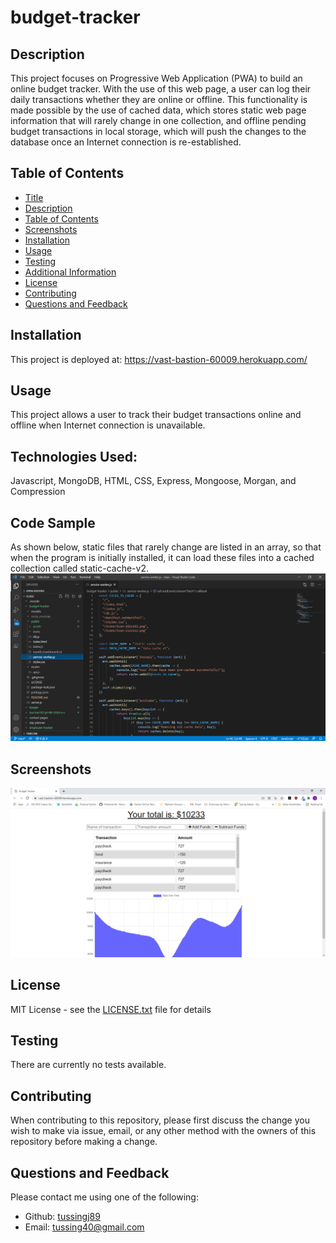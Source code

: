 
  
  # budget-tracker
 
  ## Description
  This project focuses on Progressive Web Application (PWA) to build an online budget tracker. With the use of this web page, a user can log their daily transactions whether they are online or offline. This functionality is made possible by the use of cached data, which stores static web page information that will rarely change in one collection, and offline pending budget transactions in local storage, which will push the changes to the database once an Internet connection is re-established.
  
  ## Table of Contents
  - [Title](#Title)
  - [Description](#description)
  - [Table of Contents](#table-of-contents)
  - [Screenshots](#screenshots)
  - [Installation](#installation)
  - [Usage](#usage)
  - [Testing](#testing)
  - [Additional Information](#additional-information)
  - [License](#license)
  - [Contributing](#contributing)
  - [Questions and Feedback](#questions-and-feedback)

  ## Installation
   This project is deployed at: https://vast-bastion-60009.herokuapp.com/

  ## Usage
  This project allows a user to track their budget transactions online and offline when Internet connection is unavailable.

  ## Technologies Used:
  Javascript, MongoDB, HTML, CSS, Express, Mongoose, Morgan, and Compression

  ## Code Sample
  As shown below, static files that rarely change are listed in an array, so that when the program is initially installed, it can load these files into a cached collection called static-cache-v2.
  <img src="./public/assets/samplecode.png" alt="budget-tracker"/>

  ## Screenshots
  <img src="./public/assets/screenshot.png" alt="budget-tracker"/>

  ## License
  MIT License - see the [LICENSE.txt](https://github.com/tussingj89/budget-tracker/blob/main/LICENSE.txt) file for details
  
  ## Testing 
  There are currently no tests available.

  ## Contributing
  When contributing to this repository, please first discuss the change you wish to make via issue, email, or any other method with the owners of this repository before making a change.
  
  ## Questions and Feedback
  Please contact me using one of the following:
  - Github: [tussingj89](https://gist.github.com/tussingj89)
  - Email: tussing40@gmail.com
